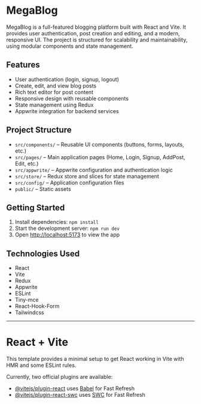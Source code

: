 # MegaBlog

MegaBlog is a full-featured blogging platform built with React and Vite. It provides user authentication, post creation and editing, and a modern, responsive UI. The project is structured for scalability and maintainability, using modular components and state management.

## Features
- User authentication (login, signup, logout)
- Create, edit, and view blog posts
- Rich text editor for post content
- Responsive design with reusable components
- State management using Redux
- Appwrite integration for backend services

## Project Structure
- `src/components/` – Reusable UI components (buttons, forms, layouts, etc.)
- `src/pages/` – Main application pages (Home, Login, Signup, AddPost, Edit, etc.)
- `src/appwrite/` – Appwrite configuration and authentication logic
- `src/store/` – Redux store and slices for state management
- `src/config/` – Application configuration files
- `public/` – Static assets

## Getting Started
1. Install dependencies: `npm install`
2. Start the development server: `npm run dev`
3. Open [http://localhost:5173](http://localhost:5173) to view the app

## Technologies Used
- React
- Vite
- Redux
- Appwrite
- ESLint
- Tiny-mce
- React-Hook-Form
- Tailwindcss
---

# React + Vite

This template provides a minimal setup to get React working in Vite with HMR and some ESLint rules.

Currently, two official plugins are available:

- [@vitejs/plugin-react](https://github.com/vitejs/vite-plugin-react/blob/main/packages/plugin-react/README.md) uses [Babel](https://babeljs.io/) for Fast Refresh
- [@vitejs/plugin-react-swc](https://github.com/vitejs/vite-plugin-react-swc) uses [SWC](https://swc.rs/) for Fast Refresh
